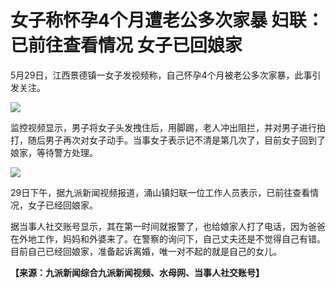 # 女子称怀孕4个月遭老公多次家暴 妇联：已前往查看情况 女子已回娘家

5月29日，江西景德镇一女子发视频称，自己怀孕4个月被老公多次家暴，此事引发关注。

![](https://inews.gtimg.com/om_bt/OHEWra45IFXaQyu9oeS4nEjATVWWIkoYl0TVTeKaeyCFYAA/1000)

监控视频显示，男子将女子头发拽住后，用脚踢，老人冲出阻拦，并对男子进行拍打，随后男子再次对女子动手。当事女子表示记不清是第几次了，目前女子回到了娘家，等待警方处理。

![](https://inews.gtimg.com/om_bt/OryzkbsOuPHS8FW0ilMechEEkOpGdRsciZRehh1daxky8AA/1000)

29日下午，据九派新闻视频报道，涌山镇妇联一位工作人员表示，已前往查看情况，女子已经回娘家。

据当事人社交账号显示，其在第一时间就报警了，也给娘家人打了电话，因为爸爸在外地工作，妈妈和外婆来了。在警察的询问下，自己丈夫还是不觉得自己有错。目前自己已经回娘家，准备起诉离婚，唯一对不起的就是自己的女儿。

**【来源：九派新闻综合九派新闻视频、水母网、当事人社交账号】**

